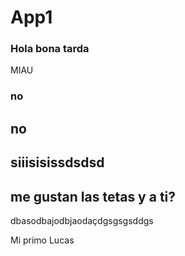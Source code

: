 # App1
### Hola bona tarda

MIAU
### no
## no 
## siiisisissdsdsd
## me gustan las tetas y a ti?
dbasodbajodbjaodaçdgsgsgsddgs





Mi primo Lucas